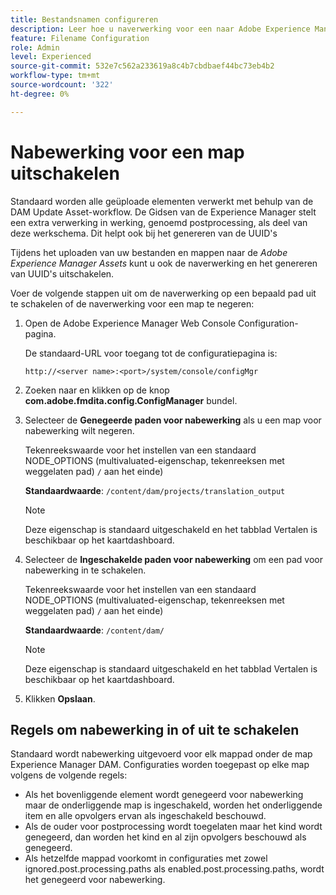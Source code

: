 ```yaml
---
title: Bestandsnamen configureren
description: Leer hoe u naverwerking voor een naar Adobe Experience Manager Assets geüploade map kunt uitschakelen
feature: Filename Configuration
role: Admin
level: Experienced
source-git-commit: 532e7c562a233619a8c4b7cbdbaef44bc73eb4b2
workflow-type: tm+mt
source-wordcount: '322'
ht-degree: 0%

---
```



# Nabewerking voor een map uitschakelen

Standaard worden alle geüploade elementen verwerkt met behulp van de DAM Update Asset-workflow. De Gidsen van de Experience Manager stelt een extra verwerking in werking, genoemd postprocessing, als deel van deze werkschema. Dit helpt ook bij het genereren van de UUID&#39;s

Tijdens het uploaden van uw bestanden en mappen naar de *Adobe Experience Manager Assets* kunt u ook de naverwerking en het genereren van UUID&#39;s uitschakelen.


Voer de volgende stappen uit om de naverwerking op een bepaald pad uit te schakelen of de naverwerking voor een map te negeren:


1. Open de Adobe Experience Manager Web Console Configuration-pagina.

   De standaard-URL voor toegang tot de configuratiepagina is:

   ```http
   http://<server name>:<port>/system/console/configMgr
   ```

1. Zoeken naar en klikken op de knop **com.adobe.fmdita.config.ConfigManager** bundel.

1. Selecteer de **Genegeerde paden voor nabewerking** als u een map voor nabewerking wilt negeren.

   Tekenreekswaarde voor het instellen van een standaard NODE_OPTIONS (multivaluated-eigenschap, tekenreeksen met weggelaten pad) `/` aan het einde)

   **Standaardwaarde**: `/content/dam/projects/translation_output`

   >[!NOTE]
   >
   > Deze eigenschap is standaard uitgeschakeld en het tabblad Vertalen is beschikbaar op het kaartdashboard.

1. Selecteer de **Ingeschakelde paden voor nabewerking** om een pad voor nabewerking in te schakelen.

   Tekenreekswaarde voor het instellen van een standaard NODE_OPTIONS (multivaluated-eigenschap, tekenreeksen met weggelaten pad) `/` aan het einde)

   **Standaardwaarde**: `/content/dam/`

   >[!NOTE]
   >
   > Deze eigenschap is standaard uitgeschakeld en het tabblad Vertalen is beschikbaar op het kaartdashboard.


1. Klikken **Opslaan**.



## Regels om nabewerking in of uit te schakelen

Standaard wordt nabewerking uitgevoerd voor elk mappad onder de map Experience Manager DAM. Configuraties worden toegepast op elke map volgens de volgende regels:

* Als het bovenliggende element wordt genegeerd voor nabewerking maar de onderliggende map is ingeschakeld, worden het onderliggende item en alle opvolgers ervan als ingeschakeld beschouwd.
* Als de ouder voor postprocessing wordt toegelaten maar het kind wordt genegeerd, dan worden het kind en al zijn opvolgers beschouwd als genegeerd.
* Als hetzelfde mappad voorkomt in configuraties met zowel ignored.post.processing.paths als enabled.post.processing.paths, wordt het genegeerd voor nabewerking.
